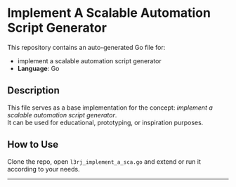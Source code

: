 # Implement A Scalable Automation Script Generator

This repository contains an auto-generated Go file for:

- implement a scalable automation script generator
- **Language**: Go

## Description

This file serves as a base implementation for the concept: *implement a scalable automation script generator*.  
It can be used for educational, prototyping, or inspiration purposes.

## How to Use

Clone the repo, open `l3rj_implement_a_sca.go` and extend or run it according to your needs.

---


